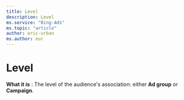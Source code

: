 ```yaml
---
title: Level
description: Level
ms.service: "Bing-Ads"
ms.topic: "article"
author: eric-urban
ms.author: eur
---
```


# Level

**What it is** : The level of the audience's association: either **Ad group** or **Campaign**.


